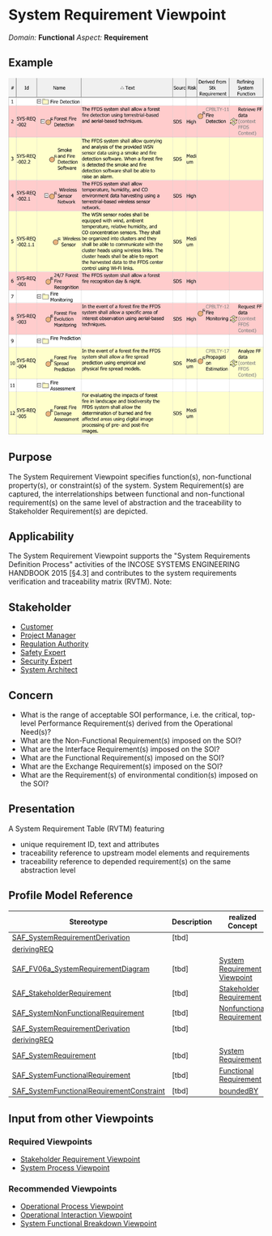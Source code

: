 # System Requirement Viewpoint
*Domain:* **Functional** *Aspect:* **Requirement**
## Example
![System Requirement Definition Table](../diagrams/System-Requirement-Definition-Table.svg)
## Purpose
The System Requirement Viewpoint specifies function(s), non-functional property(s), or constraint(s) of the system. System Requirement(s) are captured, the interrelationships between functional and non-functional requirement(s) on the same level of abstraction and the traceability to Stakeholder Requirement(s) are depicted.
## Applicability
The System Requirement Viewpoint supports the "System Requirements Definition Process" activities of the INCOSE SYSTEMS ENGINEERING HANDBOOK 2015 [§4.3] and contributes to the system requirements verification and traceability matrix (RVTM).
Note:
## Stakeholder
* [Customer](../stakeholders.md#Customer)
* [Project Manager](../stakeholders.md#Project-Manager)
* [Regulation Authority](../stakeholders.md#Regulation-Authority)
* [Safety Expert](../stakeholders.md#Safety-Expert)
* [Security Expert](../stakeholders.md#Security-Expert)
* [System Architect](../stakeholders.md#System-Architect)
## Concern
* What is the range of acceptable SOI performance, i.e. the critical, top-level Performance Requirement(s) derived from the Operational Need(s)?
* What are the Non-Functional Requirement(s) imposed on the SOI?
* What are the Interface Requirement(s) imposed on the SOI?
* What are the Functional Requirement(s) imposed on the SOI?
* What are the Exchange Requirement(s) imposed on the SOI?
* What are the Requirement(s) of environmental condition(s) imposed on the SOI?
## Presentation
A System Requirement Table (RVTM) featuring
* unique requirement ID, text and attributes
* traceability reference to upstream model elements and requirements
* traceability reference to depended requirement(s) on the same abstraction level

## Profile Model Reference
|Stereotype | Description|realized Concept
|---|---|---|
|[SAF_SystemRequirementDerivation](stereotypes.md#SAF_SystemRequirementDerivation)|[tbd]
|[derivingREQ](concepts.md#derivingREQ)|
|[SAF_FV06a_SystemRequirementDiagram](stereotypes.md#SAF_FV06a_SystemRequirementDiagram)|[tbd]|[System Requirement Viewpoint](concepts.md#System-Requirement-Viewpoint)|
|[SAF_StakeholderRequirement](stereotypes.md#SAF_StakeholderRequirement)|[tbd]|[Stakeholder Requirement](concepts.md#Stakeholder-Requirement)|
|[SAF_SystemNonFunctionalRequirement](stereotypes.md#SAF_SystemNonFunctionalRequirement)|[tbd]|[Nonfunctional Requirement](concepts.md#Nonfunctional-Requirement)|
|[SAF_SystemRequirementDerivation](stereotypes.md#SAF_SystemRequirementDerivation)|[tbd]
|[derivingREQ](concepts.md#derivingREQ)|
|[SAF_SystemRequirement](stereotypes.md#SAF_SystemRequirement)|[tbd]|[System Requirement](concepts.md#System-Requirement)|
|[SAF_SystemFunctionalRequirement](stereotypes.md#SAF_SystemFunctionalRequirement)|[tbd]|[Functional Requirement](concepts.md#Functional-Requirement)|
|[SAF_SystemFunctionalRequirementConstraint](stereotypes.md#SAF_SystemFunctionalRequirementConstraint)|[tbd]|[boundedBY](concepts.md#boundedBY)|
## Input from other Viewpoints
### Required Viewpoints
* [Stakeholder Requirement Viewpoint](Stakeholder-Requirement-Viewpoint.md)
* [System Process Viewpoint](System-Process-Viewpoint.md)
### Recommended Viewpoints
* [Operational Process Viewpoint](Operational-Process-Viewpoint.md)
* [Operational Interaction Viewpoint](Operational-Interaction-Viewpoint.md)
* [System Functional Breakdown Viewpoint](System-Functional-Breakdown-Viewpoint.md)
